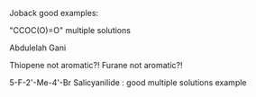 Joback good examples:

"CCOC(O)=O" multiple solutions

Abdulelah Gani

Thiopene not aromatic?!
Furane not aromatic?!

5-F-2'-Me-4'-Br Salicyanilide : good multiple solutions example
